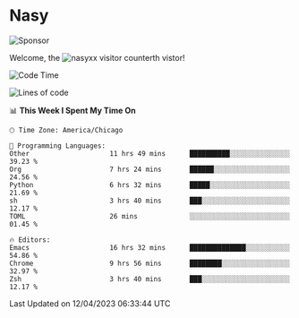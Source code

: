 # Nasy

<!--
<p align="center">
<img height="200" src="https://github-readme-stats.vercel.app/api?username=nasyxx&count_private=true&show_icons=true&theme=dracula&include_all_commits=true"/>
<img height="200" src="https://github-readme-stats.vercel.app/api/top-langs/?username=nasyxx&theme=dracula&hide=html,jupyter+notebook&count_private=true&show_icons=true"/>
</p>

  
----------------
-->

![Sponsor](https://img.shields.io/static/v1.svg?label=Sponsor&message=%E2%9D%A4&logo=GitHub&style=flat&color=pink)
 
Welcome, the ![nasyxx visitor counter](https://count.getloli.com/get/@nasyxx?theme=rule34)th vistor!
 
<!--START_SECTION:waka-->
![Code Time](http://img.shields.io/badge/Code%20Time-3%2C380%20hrs%2031%20mins-blue)

![Lines of code](https://img.shields.io/badge/From%20Hello%20World%20I%27ve%20Written-6.2%20million%20lines%20of%20code-blue)

📊 **This Week I Spent My Time On** 

```text
🕑︎ Time Zone: America/Chicago

💬 Programming Languages: 
Other                    11 hrs 49 mins      ██████████░░░░░░░░░░░░░░░   39.23 % 
Org                      7 hrs 24 mins       ██████░░░░░░░░░░░░░░░░░░░   24.56 % 
Python                   6 hrs 32 mins       █████░░░░░░░░░░░░░░░░░░░░   21.69 % 
sh                       3 hrs 40 mins       ███░░░░░░░░░░░░░░░░░░░░░░   12.17 % 
TOML                     26 mins             ░░░░░░░░░░░░░░░░░░░░░░░░░   01.45 % 

🔥 Editors: 
Emacs                    16 hrs 32 mins      ██████████████░░░░░░░░░░░   54.86 % 
Chrome                   9 hrs 56 mins       ████████░░░░░░░░░░░░░░░░░   32.97 % 
Zsh                      3 hrs 40 mins       ███░░░░░░░░░░░░░░░░░░░░░░   12.17 % 
```


 Last Updated on 12/04/2023 06:33:44 UTC
<!--END_SECTION:waka-->

<!-- ![visitors](https://visitor-badge.laobi.icu/badge?page_id=nasyxx.nasyxx) -->

